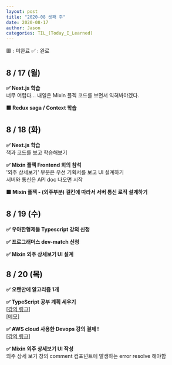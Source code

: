 ```yaml
---
layout: post
title: "2020-08 셋째 주"
date: 2020-08-17
author: Jason
categories: TIL_(Today_I_Learned)
---
```


🟥 : 미완료
✅ : 완료

## 8 / 17 (월)

**✅ Next.js 학습**  
 너무 어렵다... 내일은 Mixin 플젝 코드를 보면서 익혀봐야겠다.

**🟥 Redux saga / Context 학습**

## 8 / 18 (화)

**✅ Next.js 학습**  
 책과 코드를 보고 학습해보기

**✅ Mixin 플젝 Frontend 회의 참석**  
 '외주 상세보기' 부분은 우선 기획서를 보고 UI 설계하기  
 서버와 통신은 API doc 나오면 시작

**🟥 Mixin 플젝 - (외주부분) 걸킨에 따라서 서버 통신 로직 설계하기**

## 8 / 19 (수)

**✅ 우아한형제들 Typescript 강의 신청**

**✅ 프로그래머스 dev-match 신청**

**✅ Mixin 외주 상세보기 UI 설계**

## 8 / 20 (목)

**✅ 오랜만에 알고리즘 1개**

**✅ TypeScript 공부 계획 세우기**  
 [[강의 링크](https://www.fastcampus.co.kr/courses/200543/clips/)]  
 [[메모](https://www.notion.so/8b2e53ed06c446e5a37dcd6ff2d28668?v=4225a57211874e7eb9148273ede4a43a&p=0cfffaec7f05456a9f4703ea19015738)]

**✅ AWS cloud 사용한 Devops 강의 결제 !**  
 [[강의 링크](https://www.udemy.com/home/my-courses/learning/)]

**✅ Mixin 외주 상세보기 UI 작성**  
 외주 상세 보기 창의 comment 컴포넌트에 발생하는 error resolve 해야함
